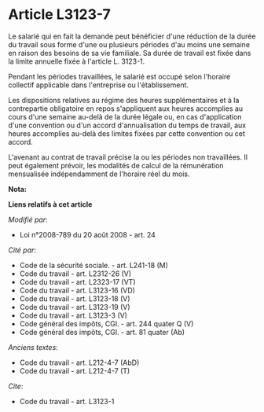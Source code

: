 # Article L3123-7

Le salarié qui en fait la demande peut bénéficier d'une réduction de la durée du travail sous forme d'une ou plusieurs
périodes d'au moins une semaine en raison des besoins de sa vie familiale. Sa durée de travail est fixée dans la limite
annuelle fixée à l'article L. 3123-1.

Pendant les périodes travaillées, le salarié est occupé selon l'horaire collectif applicable dans l'entreprise ou
l'établissement. 

Les dispositions relatives au régime des heures supplémentaires et à la contrepartie obligatoire en repos s'appliquent aux
heures accomplies au cours d'une semaine au-delà de la durée légale ou, en cas d'application d'une convention ou d'un accord
d'annualisation du temps de travail, aux heures accomplies au-delà des limites fixées par cette convention ou cet accord.

L'avenant au contrat de travail précise la ou les périodes non travaillées. Il peut également prévoir, les modalités de
calcul de la rémunération mensualisée indépendamment de l'horaire réel du mois.

**Nota:**



**Liens relatifs à cet article**

_Modifié par_:

  - Loi n°2008-789 du 20 août 2008 - art. 24

_Cité par_:

  - Code de la sécurité sociale. - art. L241-18 (M)
  - Code du travail - art. L2312-26 (V)
  - Code du travail - art. L2323-17 (VT)
  - Code du travail - art. L3123-16 (VD)
  - Code du travail - art. L3123-18 (V)
  - Code du travail - art. L3123-19 (V)
  - Code du travail - art. L3123-3 (V)
  - Code général des impôts, CGI. - art. 244 quater Q (V)
  - Code général des impôts, CGI. - art. 81 quater (Ab)

_Anciens textes_:

  - Code du travail - art. L212-4-7 (AbD)
  - Code du travail - art. L212-4-7 (T)

_Cite_:

  - Code du travail - art. L3123-1
